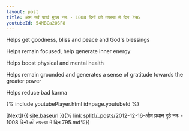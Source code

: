 ```yaml
---
layout: post
title: ओम सर्व पार्श्व मुख्य नमः - 1008 दिनों की तपस्या में दिन 796
youtubeId: 54MBCa2OSF8
---
```

 
 
Helps get goodness, bliss and peace and God's blessings
 
Helps remain focused, help generate inner energy 
 
Helps boost physical and mental health 
 
Helps remain grounded and generates a sense of gratitude towards the greater power 
 
Helps reduce bad karma
 
 
 
 


{% include youtubePlayer.html id=page.youtubeId %}
 
[Next]({{ site.baseurl }}{% link  split1/_posts/2012-12-16-ओम प्रधान दृठे नमः - 1008 दिनों की तपस्या में दिन 795.md%})
 

